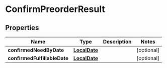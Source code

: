 # ConfirmPreorderResult

## Properties
Name | Type | Description | Notes
------------ | ------------- | ------------- | -------------
**confirmedNeedByDate** | [**LocalDate**](LocalDate.md) |  |  [optional]
**confirmedFulfillableDate** | [**LocalDate**](LocalDate.md) |  |  [optional]
